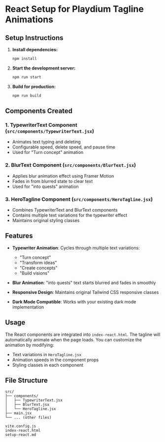 # React Setup for Playdium Tagline Animations

## Setup Instructions

1. **Install dependencies:**
   ```bash
   npm install
   ```

2. **Start the development server:**
   ```bash
   npm run start
   ```

3. **Build for production:**
   ```bash
   npm run build
   ```

## Components Created

### 1. TypewriterText Component (`src/components/TypewriterText.jsx`)
- Animates text typing and deleting
- Configurable speed, delete speed, and pause time
- Used for "Turn concept" animation

### 2. BlurText Component (`src/components/BlurText.jsx`)
- Applies blur animation effect using Framer Motion
- Fades in from blurred state to clear text
- Used for "into quests" animation

### 3. HeroTagline Component (`src/components/HeroTagline.jsx`)
- Combines TypewriterText and BlurText components
- Contains multiple text variations for the typewriter effect
- Maintains original styling classes

## Features

- **Typewriter Animation**: Cycles through multiple text variations:
  - "Turn concept"
  - "Transform ideas"
  - "Create concepts" 
  - "Build visions"

- **Blur Animation**: "into quests" text starts blurred and fades in smoothly

- **Responsive Design**: Maintains original Tailwind CSS responsive classes

- **Dark Mode Compatible**: Works with your existing dark mode implementation

## Usage

The React components are integrated into `index-react.html`. The tagline will automatically animate when the page loads. You can customize the animation by modifying:

- Text variations in `HeroTagline.jsx`
- Animation speeds in the component props
- Styling classes in each component

## File Structure

```
src/
├── components/
│   ├── TypewriterText.jsx
│   ├── BlurText.jsx
│   └── HeroTagline.jsx
├── main.jsx
└── ... (other files)

vite.config.js
index-react.html
setup-react.md
```


